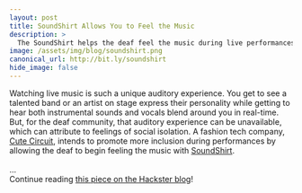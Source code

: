 ```yaml
---
layout: post
title: SoundShirt Allows You to Feel the Music
description: >
  The SoundShirt helps the deaf feel the music during live performances or within video games.
image: /assets/img/blog/soundshirt.png
canonical_url: http://bit.ly/soundshirt
hide_image: false
---
```


Watching live music is such a unique auditory experience. You get to see a talented band or an artist on stage express their personality while getting to hear both instrumental sounds and vocals blend around you in real-time. But, for the deaf community, that auditory experience can be unavailable, which can attribute to feelings of social isolation. A fashion tech company, [Cute Circuit](http://cutecircuit.com/), intends to promote more inclusion during performances by allowing the deaf to begin feeling the music with [SoundShirt](http://cutecircuit.com/soundshirt/).<br>
<br>
...<br>
Continue reading [this piece on the Hackster blog](http://bit.ly/soundshirt)!
<br>
